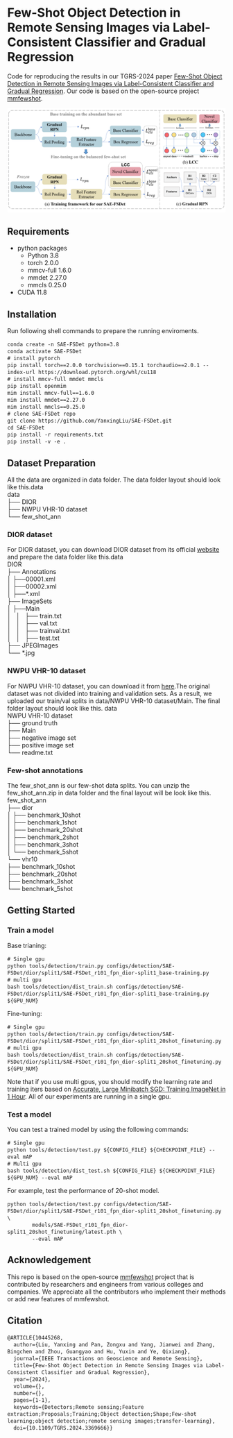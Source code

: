 # Few-Shot Object Detection in Remote Sensing Images via Label-Consistent Classifier and Gradual Regression
Code for reproducing the results in our TGRS-2024 paper [Few-Shot Object Detection in Remote Sensing Images via Label-Consistent Classifier and Gradual Regression](https://ieeexplore.ieee.org/document/10445268). Our code is based on the open-source project [mmfewshot](https://github.com/open-mmlab/mmfewshot).
<p align=center><img src="resources/SAE-FSDet.jpg"/></p>

## Requirements
+ python packages
    + Python 3.8
    + torch 2.0.0
    + mmcv-full 1.6.0
    + mmdet 2.27.0
    + mmcls 0.25.0
+ CUDA 11.8

## Installation
Run following shell commands to prepare the running enviroments.
```Shell
conda create -n SAE-FSDet python=3.8
conda activate SAE-FSDet
# install pytorch
pip install torch==2.0.0 torchvision==0.15.1 torchaudio==2.0.1 --index-url https://download.pytorch.org/whl/cu118
# install mmcv-full mmdet mmcls
pip install openmim
mim install mmcv-full==1.6.0
mim install mmdet==2.27.0
mim install mmcls==0.25.0
# clone SAE-FSDet repo
git clone https://github.com/YanxingLiu/SAE-FSDet.git
cd SAE-FSDet
pip install -r requirements.txt
pip install -v -e .
```
## Dataset Preparation
All the data are organized in data folder. The data folder layout should look like this.data<br>
data<br>
├── DIOR<br>
├── NWPU VHR-10 dataset<br>
└── few_shot_ann<br>
### DIOR dataset
For DIOR dataset, you can download DIOR dataset from its official [website](http://www.escience.cn/people/JunweiHan/DIOR.html) and prepare the data folder like this.data<br>
DIOR<br>
├── Annotations<br>
│   ├──00001.xml<br>
│   ├──00002.xml<br>
│   ├──*.xml<br>
├── ImageSets<br>
│   ├──Main<br>
│   │   ├── train.txt<br>
│   │   ├── val.txt<br>
│   │   ├── trainval.txt<br>
│   │   ├── test.txt<br>
├── JPEGImages<br>
└──     *.jpg<br>

### NWPU VHR-10 dataset
For NWPU VHR-10 dataset, you can download it from [here](https://gcheng-nwpu.github.io/).The original dataset was not divided into training and validation sets. As a result, we uploaded our train/val splits in data/NWPU VHR-10 dataset/Main. The final folder layout should look like this. data<br>
NWPU VHR-10 dataset<br>
├── ground truth<br>
├── Main<br>
├── negative image set<br>
├── positive image set<br>
└── readme.txt<br>
### Few-shot annotations
The few_shot_ann is our few-shot data splits. You can unzip the few_shot_ann.zip in data folder and the final layout will be look like this.
few_shot_ann<br>
├── dior<br>
│   ├── benchmark_10shot<br>
│   ├── benchmark_1shot<br>
│   ├── benchmark_20shot<br>
│   ├── benchmark_2shot<br>
│   ├── benchmark_3shot<br>
│   └── benchmark_5shot<br>
└── vhr10<br>
    ├── benchmark_10shot<br>
    ├── benchmark_20shot<br>
    ├── benchmark_3shot<br>
    └── benchmark_5shot<br>


## Getting Started
### Train a model
Base trianing:
```Shell
# Single gpu
python tools/detection/train.py configs/detection/SAE-FSDet/dior/split1/SAE-FSDet_r101_fpn_dior-split1_base-training.py
# multi gpu
bash tools/detection/dist_train.sh configs/detection/SAE-FSDet/dior/split1/SAE-FSDet_r101_fpn_dior-split1_base-training.py ${GPU_NUM}
```
Fine-tuning:
```
# Single gpu
python tools/detection/train.py configs/detection/SAE-FSDet/dior/split1/SAE-FSDet_r101_fpn_dior-split1_20shot_finetuning.py 
# multi gpu
bash tools/detection/dist_train.sh configs/detection/SAE-FSDet/dior/split1/SAE-FSDet_r101_fpn_dior-split1_20shot_finetuning.py ${GPU_NUM}
```
Note that if you use multi gpus, you should modify the learning rate and training iters based on [Accurate, Large Minibatch SGD: Training ImageNet in 1 Hour](https://arxiv.org/abs/1706.02677). All of our experiments are running in a single gpu.
### Test a model
You can test a trained model by using the following commands:
```Shell
# Single gpu
python tools/detection/test.py ${CONFIG_FILE} ${CHECKPOINT_FILE} --eval mAP
# Multi gpu
bash tools/detection/dist_test.sh ${CONFIG_FILE} ${CHECKPOINT_FILE} ${GPU_NUM} --eval mAP
```
For example, test the performance of 20-shot model.
```Shell
python tools/detection/test.py configs/detection/SAE-FSDet/dior/split1/SAE-FSDet_r101_fpn_dior-split1_20shot_finetuning.py \
        models/SAE-FSDet_r101_fpn_dior-split1_20shot_finetuning/latest.pth \
        --eval mAP
```
## Acknowledgement
This repo is based on the open-source [mmfewshot](https://github.com/open-mmlab/mmfewshot) project that is contributed by researchers and engineers from various colleges and companies. We appreciate all the contributors who implement their methods or add new features of mmfewshot.

## Citation
```
@ARTICLE{10445268,
  author={Liu, Yanxing and Pan, Zongxu and Yang, Jianwei and Zhang, Bingchen and Zhou, Guangyao and Hu, Yuxin and Ye, Qixiang},
  journal={IEEE Transactions on Geoscience and Remote Sensing}, 
  title={Few-Shot Object Detection in Remote Sensing Images via Label-Consistent Classifier and Gradual Regression}, 
  year={2024},
  volume={},
  number={},
  pages={1-1},
  keywords={Detectors;Remote sensing;Feature extraction;Proposals;Training;Object detection;Shape;Few-shot learning;object detection;remote sensing images;transfer-learning},
  doi={10.1109/TGRS.2024.3369666}}

```
